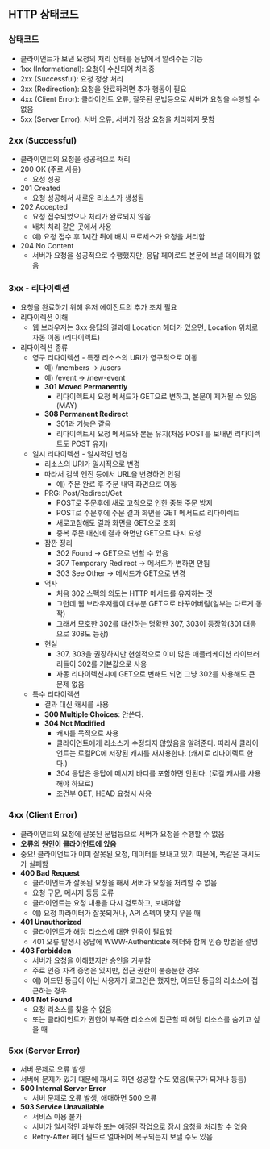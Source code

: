 ## HTTP 상태코드

### 상태코드
  * 클라이언트가 보낸 요청의 처리 상태를 응답에서 알려주는 기능
  * 1xx (Informational): 요청이 수신되어 처리중 
  * 2xx (Successful): 요청 정상 처리 
  * 3xx (Redirection): 요청을 완료하려면 추가 행동이 필요 
  * 4xx (Client Error): 클라이언트 오류, 잘못된 문법등으로 서버가 요청을 수행할 수 없음 
  * 5xx (Server Error): 서버 오류, 서버가 정상 요청을 처리하지 못함


### 2xx (Successful)
  * 클라이언트의 요청을 성공적으로 처리
  * 200 OK (주로 사용)
    * 요청 성공
  * 201 Created
    * 요청 성공해서 새로운 리소스가 생성됨
  * 202 Accepted
    * 요청 접수되었으나 처리가 완료되지 않음
    * 배치 처리 같은 곳에서 사용
    * 예) 요청 접수 후 1시간 뒤에 배치 프로세스가 요청을 처리함
  * 204 No Content
    * 서버가 요청을 성공적으로 수행했지만, 응답 페이로드 본문에 보낼 데이터가 없음

### 3xx - 리다이렉션
  * 요청을 완료하기 위해 유저 에이전트의 추가 조치 필요
  * 리다이렉션 이해
    * 웹 브라우저는 3xx 응답의 결과에 Location 헤더가 있으면, Location 위치로 자동 이동
      (리다이렉트)
  * 리다이렉션 종류
    * 영구 리다이렉션 - 특정 리소스의 URI가 영구적으로 이동 
      * 예) /members -> /users 
      * 예) /event -> /new-event
      * **301 Moved Permanently** 
        * 리다이렉트시 요청 메서드가 GET으로 변하고, 본문이 제거될 수 있음(MAY) 
      * **308 Permanent Redirect** 
        * 301과 기능은 같음 
        * 리다이렉트시 요청 메서드와 본문 유지(처음 POST를 보내면 리다이렉트도 POST 유지)
    * 일시 리다이렉션 - 일시적인 변경 
      * 리소스의 URI가 일시적으로 변경
      * 따라서 검색 엔진 등에서 URL을 변경하면 안됨
        * 예) 주문 완료 후 주문 내역 화면으로 이동 
      * PRG: Post/Redirect/Get 
        * POST로 주문후에 새로 고침으로 인한 중복 주문 방지 
        * POST로 주문후에 주문 결과 화면을 GET 메서드로 리다이렉트 
        * 새로고침해도 결과 화면을 GET으로 조회 
        * 중복 주문 대신에 결과 화면만 GET으로 다시 요청
      * 잠깐 정리 
        * 302 Found -> GET으로 변할 수 있음 
        * 307 Temporary Redirect -> 메서드가 변하면 안됨 
        * 303 See Other -> 메서드가 GET으로 변경 
      * 역사 
        * 처음 302 스펙의 의도는 HTTP 메서드를 유지하는 것 
        * 그런데 웹 브라우저들이 대부분 GET으로 바꾸어버림(일부는 다르게 동작) 
        * 그래서 모호한 302를 대신하는 명확한 307, 303이 등장함(301 대응으로 308도 등장) 
      * 현실 
        * 307, 303을 권장하지만 현실적으로 이미 많은 애플리케이션 라이브러리들이 302를 기본값으로 사용 
        * 자동 리다이렉션시에 GET으로 변해도 되면 그냥 302를 사용해도 큰 문제 없음 
    * 특수 리다이렉션 
      * 결과 대신 캐시를 사용
      * **300 Multiple Choices**: 안쓴다. 
      * **304 Not Modified** 
        * 캐시를 목적으로 사용 
        * 클라이언트에게 리소스가 수정되지 않았음을 알려준다. 따라서 클라이언트는 로컬PC에
          저장된 캐시를 재사용한다. (캐시로 리다이렉트 한다.) 
        * 304 응답은 응답에 메시지 바디를 포함하면 안된다. (로컬 캐시를 사용해야 하므로) 
        * 조건부 GET, HEAD 요청시 사용

### 4xx (Client Error)
  * 클라이언트의 요청에 잘못된 문법등으로 서버가 요청을 수행할 수 없음
  * **오류의 원인이 클라이언트에 있음**
  * 중요! 클라이언트가 이미 잘못된 요청, 데이터를 보내고 있기 때문에, 똑같은 재시도가 실패함
  * **400 Bad Request** 
    * 클라이언트가 잘못된 요청을 해서 서버가 요청을 처리할 수 없음
    * 요청 구문, 메시지 등등 오류 
    * 클라이언트는 요청 내용을 다시 검토하고, 보내야함 
    * 예) 요청 파라미터가 잘못되거나, API 스펙이 맞지 우을 때
  * **401 Unauthorized**
    * 클라이언트가 해당 리소스에 대한 인증이 필요함
    * 401 오류 발생시 응답에 WWW-Authenticate 헤더와 함께 인증 방법을 설명
  * **403 Forbidden**
    * 서버가 요청을 이해했지만 승인을 거부함
    * 주로 인증 자격 증명은 있지만, 접근 권한이 불충분한 경우
    * 예) 어드민 등급이 아닌 사용자가 로그인은 했지만, 어드민 등급의 리소스에 접근하는 경우
  * **404 Not Found**
    * 요청 리소스를 찾을 수 없음
    * 또는 클라이언트가 권한이 부족한 리소스에 접근할 때 해당 리소스를 숨기고 싶을 때

### 5xx (Server Error)
  * 서버 문제로 오류 발생
  * 서버에 문제가 있기 때문에 재시도 하면 성공할 수도 있음(복구가 되거나 등등)
  * **500 Internal Server Error**
    * 서버 문제로 오류 발생, 애매하면 500 오류
  * **503 Service Unavailable**
    * 서비스 이용 불가
    * 서버가 일시적인 과부하 또는 예정된 작업으로 잠시 요청을 처리할 수 없음
    * Retry-After 헤더 필드로 얼마뒤에 복구되는지 보낼 수도 있음